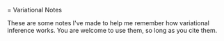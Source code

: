 = Variational Notes

These are some notes I've made to help me remember how variational inference
works.  You are welcome to use them, so long as you cite them.
